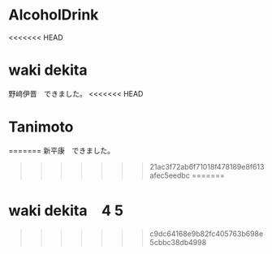 # AlcoholDrink
<<<<<<< HEAD
# waki dekita
野﨑伊晋　できました。
<<<<<<< HEAD
# Tanimoto
=======
新平康　できました。
>>>>>>> 21ac3f72ab6f71018f478189e8f613afec5eedbc
=======
# waki dekita　4 5
>>>>>>> c9dc64168e9b82fc405763b698e5cbbc38db4998
